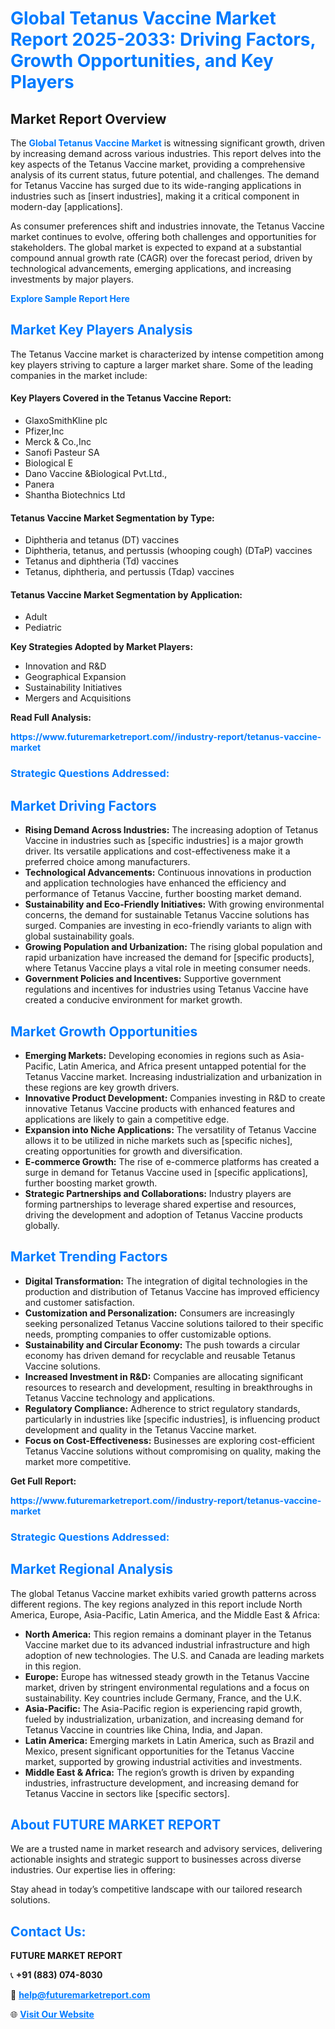 <h1 style="color: #007BFF;">Global Tetanus Vaccine Market Report 2025-2033: Driving Factors, Growth Opportunities, and Key Players</h1>

<section id="overview">
<h2>Market Report Overview</h2>
<p>The <a href="https://www.futuremarketreport.com//industry-report/tetanus-vaccine-market" style="color: #007BFF; text-decoration: none;"><strong>Global Tetanus Vaccine Market</strong></a> is witnessing significant growth, driven by increasing demand across various industries. This report delves into the key aspects of the Tetanus Vaccine market, providing a comprehensive analysis of its current status, future potential, and challenges. The demand for Tetanus Vaccine has surged due to its wide-ranging applications in industries such as [insert industries], making it a critical component in modern-day [applications].</p>
<p>As consumer preferences shift and industries innovate, the Tetanus Vaccine market continues to evolve, offering both challenges and opportunities for stakeholders. The global market is expected to expand at a substantial compound annual growth rate (CAGR) over the forecast period, driven by technological advancements, emerging applications, and increasing investments by major players.</p>
</section>

<section id="overview">
<p><a href="https://www.futuremarketreport.com//request-sample/reportId=47461" style="color: #007BFF; text-decoration: none;"><strong>Explore Sample Report Here</strong></a></p>
</section>

<section id="key-players">
<h2 style="color: #007BFF;">Market Key Players Analysis</h2>
<p>The Tetanus Vaccine market is characterized by intense competition among key players striving to capture a larger market share. Some of the leading companies in the market include:</p>
<h4>Key Players Covered in the Tetanus Vaccine Report:</h4>
<ul><li>GlaxoSmithKline plc</li><li>Pfizer,Inc</li><li>Merck &amp; Co.,Inc</li><li>Sanofi Pasteur SA</li><li>Biological E</li><li>Dano Vaccine &amp;Biological Pvt.Ltd.,</li><li>Panera</li><li>Shantha Biotechnics Ltd</li></ul>
<h4>Tetanus Vaccine Market Segmentation by Type:</h4>
<ul><li>Diphtheria and tetanus (DT) vaccines</li><li>Diphtheria, tetanus, and pertussis (whooping cough) (DTaP) vaccines</li><li>Tetanus and diphtheria (Td) vaccines</li><li>Tetanus, diphtheria, and pertussis (Tdap) vaccines</li></ul>

<h4>Tetanus Vaccine Market Segmentation by Application:</h4>
<ul><li>Adult</li><li>Pediatric</li></ul>
<p><strong>Key Strategies Adopted by Market Players:</strong></p>
<ul>
<li>Innovation and R&D</li>
<li>Geographical Expansion</li>
<li>Sustainability Initiatives</li>
<li>Mergers and Acquisitions</li>
</ul>
</section>

<section>
<p><strong>Read Full Analysis: </strong></p><a href="https://www.futuremarketreport.com//industry-report/tetanus-vaccine-market" style="color: #007BFF; text-decoration: none;"><strong>https://www.futuremarketreport.com//industry-report/tetanus-vaccine-market</strong></a>
<h3 style="color: #007BFF;">Strategic Questions Addressed:</h3>
</section>

<section id="driving-factors">
<h2 style="color: #007BFF;">Market Driving Factors</h2>
<ul>
<li><strong>Rising Demand Across Industries:</strong> The increasing adoption of Tetanus Vaccine in industries such as [specific industries] is a major growth driver. Its versatile applications and cost-effectiveness make it a preferred choice among manufacturers.</li>
<li><strong>Technological Advancements:</strong> Continuous innovations in production and application technologies have enhanced the efficiency and performance of Tetanus Vaccine, further boosting market demand.</li>
<li><strong>Sustainability and Eco-Friendly Initiatives:</strong> With growing environmental concerns, the demand for sustainable Tetanus Vaccine solutions has surged. Companies are investing in eco-friendly variants to align with global sustainability goals.</li>
<li><strong>Growing Population and Urbanization:</strong> The rising global population and rapid urbanization have increased the demand for [specific products], where Tetanus Vaccine plays a vital role in meeting consumer needs.</li>
<li><strong>Government Policies and Incentives:</strong> Supportive government regulations and incentives for industries using Tetanus Vaccine have created a conducive environment for market growth.</li>
</ul>
</section>

<section id="growth-opportunities">
<h2 style="color: #007BFF;">Market Growth Opportunities</h2>
<ul>
<li><strong>Emerging Markets:</strong> Developing economies in regions such as Asia-Pacific, Latin America, and Africa present untapped potential for the Tetanus Vaccine market. Increasing industrialization and urbanization in these regions are key growth drivers.</li>
<li><strong>Innovative Product Development:</strong> Companies investing in R&D to create innovative Tetanus Vaccine products with enhanced features and applications are likely to gain a competitive edge.</li>
<li><strong>Expansion into Niche Applications:</strong> The versatility of Tetanus Vaccine allows it to be utilized in niche markets such as [specific niches], creating opportunities for growth and diversification.</li>
<li><strong>E-commerce Growth:</strong> The rise of e-commerce platforms has created a surge in demand for Tetanus Vaccine used in [specific applications], further boosting market growth.</li>
<li><strong>Strategic Partnerships and Collaborations:</strong> Industry players are forming partnerships to leverage shared expertise and resources, driving the development and adoption of Tetanus Vaccine products globally.</li>
</ul>
</section>

<section id="trending-factors">
<h2 style="color: #007BFF;">Market Trending Factors</h2>
<ul>
<li><strong>Digital Transformation:</strong> The integration of digital technologies in the production and distribution of Tetanus Vaccine has improved efficiency and customer satisfaction.</li>
<li><strong>Customization and Personalization:</strong> Consumers are increasingly seeking personalized Tetanus Vaccine solutions tailored to their specific needs, prompting companies to offer customizable options.</li>
<li><strong>Sustainability and Circular Economy:</strong> The push towards a circular economy has driven demand for recyclable and reusable Tetanus Vaccine solutions.</li>
<li><strong>Increased Investment in R&D:</strong> Companies are allocating significant resources to research and development, resulting in breakthroughs in Tetanus Vaccine technology and applications.</li>
<li><strong>Regulatory Compliance:</strong> Adherence to strict regulatory standards, particularly in industries like [specific industries], is influencing product development and quality in the Tetanus Vaccine market.</li>
<li><strong>Focus on Cost-Effectiveness:</strong> Businesses are exploring cost-efficient Tetanus Vaccine solutions without compromising on quality, making the market more competitive.</li>
</ul>
</section>

<section>
<p><strong>Get Full Report: </strong></p><a href="https://www.futuremarketreport.com//industry-report/tetanus-vaccine-market" style="color: #007BFF; text-decoration: none;"><strong>https://www.futuremarketreport.com//industry-report/tetanus-vaccine-market</strong></a>
<h3 style="color: #007BFF;">Strategic Questions Addressed:</h3>
</section>


<section id="regional-analysis">
<h2 style="color: #007BFF;">Market Regional Analysis</h2>
<p>The global Tetanus Vaccine market exhibits varied growth patterns across different regions. The key regions analyzed in this report include North America, Europe, Asia-Pacific, Latin America, and the Middle East & Africa:</p>
<ul>
<li><strong>North America:</strong> This region remains a dominant player in the Tetanus Vaccine market due to its advanced industrial infrastructure and high adoption of new technologies. The U.S. and Canada are leading markets in this region.</li>
<li><strong>Europe:</strong> Europe has witnessed steady growth in the Tetanus Vaccine market, driven by stringent environmental regulations and a focus on sustainability. Key countries include Germany, France, and the U.K.</li>
<li><strong>Asia-Pacific:</strong> The Asia-Pacific region is experiencing rapid growth, fueled by industrialization, urbanization, and increasing demand for Tetanus Vaccine in countries like China, India, and Japan.</li>
<li><strong>Latin America:</strong> Emerging markets in Latin America, such as Brazil and Mexico, present significant opportunities for the Tetanus Vaccine market, supported by growing industrial activities and investments.</li>
<li><strong>Middle East & Africa:</strong> The region’s growth is driven by expanding industries, infrastructure development, and increasing demand for Tetanus Vaccine in sectors like [specific sectors].</li>
</ul>
</section>

<footer>
<h2 style="color: #007BFF;">About FUTURE MARKET REPORT</h2>
<p>We are a trusted name in market research and advisory services, delivering actionable insights and strategic support to businesses across diverse industries. Our expertise lies in offering:</p>

<p>Stay ahead in today’s competitive landscape with our tailored research solutions.</p>

<h2 style="color: #007BFF;">Contact Us:</h2>
<p><strong>FUTURE MARKET REPORT</strong></p>
<p>📞 <strong>+91 (883) 074-8030</strong></p>
<p>📧 <strong><a href="mailto:help@futuremarketreport.com" style="color: #007BFF;">help@futuremarketreport.com</a></strong></p>
<p>🌐 <strong><a href="https://www.futuremarketreport.com/" style="color: #007BFF;">Visit Our Website</a></strong></p>
</footer>